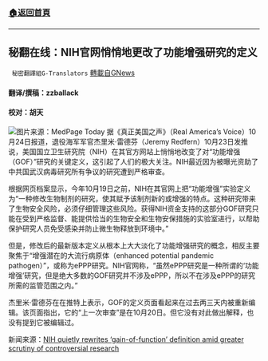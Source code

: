 ###  [:house:返回首頁](https://github.com/ourhimalayas/txt)
---


## 秘翻在线：NIH官网悄悄地更改了功能增强研究的定义
` 秘密翻譯組G-Translators` [轉載自GNews](https://gnews.org/zh-hans/1614007/)

####  翻译/撰稿：zzballack

#### 校对：胡天
![](https://assets.gnews.org/wp-content/uploads/2021/10/image-433.png)图片来源：MedPage Today
据《真正美国之声》（Real America’s Voice）10月24日报道，退役海军军官杰里米·雷德芬（Jeremy Redfern）10月23日发推说，美国国立卫生研究院（NIH）在其官方网站上悄悄地改变了对“功能增强（GOF）”研究的关键定义，这引起了人们的极大关注。NIH最近因为被曝光资助了中共国武汉病毒研究所有争议的研究遭到严格审查。

根据网页档案显示，今年10月19日之前，NIH在其官网上把“功能增强”实验定义为“一种修改生物制剂的研究，使其赋予该制剂新的或增强的特点。这种研究带来了生物安全风险，必须仔细管理这些风险。获得NIH资金支持的这部分GOF研究只能在受到严格监督、能提供恰当的生物安全和生物安保措施的实验室进行，以帮助保护研究人员免受感染并防止微生物释放到环境中。”

但是，修改后的最新版本定义从根本上大大淡化了功能增强研究的概念，相反主要聚焦于“增强潜在的大流行病原体（enhanced potential pandemic pathogen）”，或称为ePPP研究。NIH官网称，“虽然ePPP研究是一种所谓的‘功能增强’研究，但是绝大多数的GOF研究并不涉及ePPP，所以不在涉及ePPP的研究所需的监管范围之内。”

杰里米·雷德芬在在推特上表示，GOF的定义页面看起来在过去两三天内被重新编辑。该页面指出，它的“上一次审查”是在10月20日。但它没有对此做出解释，也没有提到它被编辑过。

新闻来源：[NIH quietly rewrites ‘gain-of-function’ definition amid greater scrutiny of controversial research](https://americasvoice.news/justthenews/nih-quietly-rewrites-gain-function-definition-amid-greater-scrutiny/)
